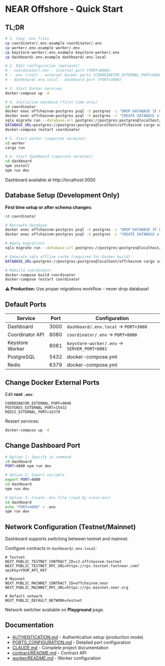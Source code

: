 # NEAR Offshore - Quick Start

## TL;DR

```bash
# 1. Copy .env files
cp coordinator/.env.example coordinator/.env
cp worker/.env.example worker/.env
cp keystore-worker/.env.example keystore-worker/.env
cp dashboard/.env.example dashboard/.env.local

# 2. Edit configuration (optional)
# - coordinator/.env - internal port (PORT=8080)
# - .env (root) - external Docker ports (COORDINATOR_EXTERNAL_PORT=8080)
# - dashboard/.env.local - dashboard port (PORT=3000)

# 3. Start Docker services
docker-compose up -d

# 4. Initialize database (first time only)
cd coordinator
docker exec offchainvm-postgres psql -U postgres -c "DROP DATABASE IF EXISTS offchainvm;"
docker exec offchainvm-postgres psql -U postgres -c "CREATE DATABASE offchainvm;"
sqlx migrate run --database-url postgres://postgres:postgres@localhost/offchainvm
DATABASE_URL=postgres://postgres:postgres@localhost/offchainvm cargo sqlx prepare
docker-compose restart coordinator

# 5. Start worker (separate terminal)
cd worker
cargo run

# 6. Start dashboard (separate terminal)
cd dashboard
npm install
npm run dev
```

Dashboard available at http://localhost:3000

## Database Setup (Development Only)

**First time setup or after schema changes:**

```bash
cd coordinator

# Recreate database
docker exec offchainvm-postgres psql -U postgres -c "DROP DATABASE IF EXISTS offchainvm;"
docker exec offchainvm-postgres psql -U postgres -c "CREATE DATABASE offchainvm;"

# Apply migrations
sqlx migrate run --database-url postgres://postgres:postgres@localhost/offchainvm

# Generate sqlx offline cache (required for Docker build)
DATABASE_URL=postgres://postgres:postgres@localhost/offchainvm cargo sqlx prepare

# Rebuild coordinator
docker-compose build coordinator
docker-compose restart coordinator
```

**⚠️ Production:** Use proper migrations workflow - never drop database!

## Default Ports

| Service | Port | Configuration |
|---------|------|---------------|
| Dashboard | 3000 | `dashboard/.env.local` → `PORT=3000` |
| Coordinator API | 8080 | `coordinator/.env` → `PORT=8080` |
| Keystore Worker | 8081 | `keystore-worker/.env` → `SERVER_PORT=8081` |
| PostgreSQL | 5432 | docker-compose.yml |
| Redis | 6379 | docker-compose.yml |

## Change Docker External Ports

Edit **root `.env`**:
```env
COORDINATOR_EXTERNAL_PORT=9090
POSTGRES_EXTERNAL_PORT=15432
REDIS_EXTERNAL_PORT=16379
```

Restart services:
```bash
docker-compose up -d
```

## Change Dashboard Port

```bash
# Option 1: Specify in command
cd dashboard
PORT=4000 npm run dev

# Option 2: Export variable
export PORT=4000
cd dashboard
npm run dev

# Option 3: Create .env file (read by cross-env)
cd dashboard
echo "PORT=4000" > .env
npm run dev
```

## Network Configuration (Testnet/Mainnet)

Dashboard supports switching between testnet and mainnet.

Configure contracts in `dashboard/.env.local`:
```env
# Testnet
NEXT_PUBLIC_TESTNET_CONTRACT_ID=c2.offchainvm.testnet
NEXT_PUBLIC_TESTNET_RPC_URL=https://rpc.testnet.fastnear.com?apiKey=YOUR_API_KEY

# Mainnet
NEXT_PUBLIC_MAINNET_CONTRACT_ID=offchainvm.near
NEXT_PUBLIC_MAINNET_RPC_URL=https://rpc.mainnet.near.org

# Default network
NEXT_PUBLIC_DEFAULT_NETWORK=testnet
```

Network switcher available on **Playground** page.

## Documentation

- [AUTHENTICATION.md](AUTHENTICATION.md) - Authentication setup (production mode)
- [PORTS_CONFIGURATION.md](PORTS_CONFIGURATION.md) - Detailed port configuration
- [CLAUDE.md](CLAUDE.md) - Complete project documentation
- [contract/README.md](contract/README.md) - Contract API
- [worker/README.md](worker/README.md) - Worker configuration
